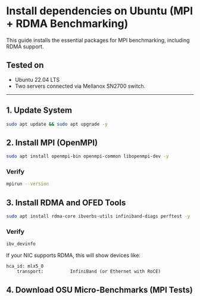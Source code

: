 # Install dependencies on Ubuntu (MPI + RDMA Benchmarking)

This guide installs the essential packages for MPI benchmarking, including RDMA support.

## Tested on
- Ubuntu 22.04 LTS
- Two servers connected via Mellanox SN2700 switch.

---
## 1. Update System


```bash
sudo apt update && sudo apt upgrade -y 
```

## 2. Install MPI (OpenMPI)

``` bash
sudo apt install openmpi-bin openmpi-common libopenmpi-dev -y
```
### Verify
```bash
mpirun --version
```

## 3. Install RDMA and OFED Tools
```bash
sudo apt install rdma-core ibverbs-utils infiniband-diags perftest -y
```

### Verify
```bash
ibv_devinfo
```
If your NIC supports RDMA, this will show devices like:
```vbnet
hca_id: mlx5_0
    transport:          InfiniBand (or Ethernet with RoCE)
```

## 4. Download OSU Micro-Benchmarks (MPI Tests)